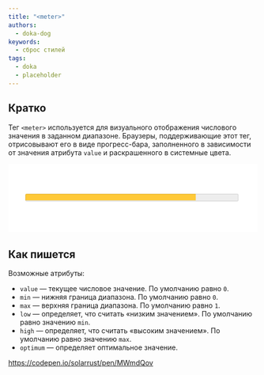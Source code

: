 ```yaml
---
title: "<meter>"
authors:
  - doka-dog
keywords:
  - сброс стилей
tags:
  - doka
  - placeholder
---
```


## Кратко

Тег `<meter>` используется для визуального отображения числового значения в заданном диапазоне. Браузеры, поддерживающие этот тег, отрисовывают его в виде прогресс-бара, заполненного в зависимости от значения атрибута `value` и раскрашенного в системные цвета.

![Прогресс бар в браузере Google Chrome](images/meter-chrome.png)

## Как пишется

Возможные атрибуты:

- `value` — текущее числовое значение. По умолчанию равно `0`.
- `min` — нижняя граница диапазона. По умолчанию равно `0`.
- `max` — верхняя граница диапазона. По умолчанию равно `1`.
- `low` — определяет, что считать «низким значением». По умолчанию равно значению `min`.
- `high` — определяет, что считать «высоким значением». По умолчанию равно значению `max`.
- `optimum` — определяет оптимальное значение.

https://codepen.io/solarrust/pen/MWmdQov
